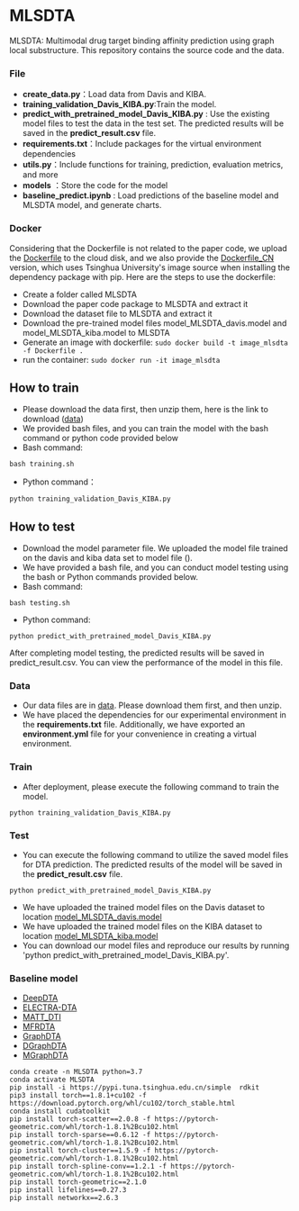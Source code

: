 # MLSDTA
MLSDTA: Multimodal drug target binding affinity prediction using graph local substructure. This repository contains the source code and the data.

### File
- **create_data.py**：Load data from Davis and KIBA.
- **training_validation_Davis_KIBA.py**:Train the model.
- **predict_with_pretrained_model_Davis_KIBA.py** : Use the existing model files to test the data in the test set. The predicted results will be saved in the **predict_result.csv** file.
- **requirements.txt**：Include packages for the virtual environment dependencies
- **utils.py**：Include functions for training, prediction, evaluation metrics, and more
- **models** ：Store the code for the model
- **baseline_predict.ipynb** : Load predictions of the baseline model and MLSDTA model, and generate charts.

### Docker
Considering that the Dockerfile is not related to the paper code, we upload the [Dockerfile](https://drive.google.com/file/d/1YZnhd3ATqFFlgeoDwg1XbERcUxTHZ6t5/view?usp=drive_link) to the cloud disk, and we also provide the [Dockerfile_CN](https://drive.google.com/file/d/1Nh84XlzRdZ0cH_MdGiV9tqJOSgzSZDjF/view?usp=drive_link) version, which uses Tsinghua University's image source when installing the dependency package with pip.
Here are the steps to use the dockerfile:
- Create a folder called MLSDTA
- Download the paper code package to MLSDTA and extract it
- Download the dataset file to MLSDTA and extract it
- Download the pre-trained model files model_MLSDTA_davis.model and model_MLSDTA_kiba.model to MLSDTA
- Generate an image with dockerfile: `sudo docker build -t image_mlsdta -f Dockerfile .`
- run the container: `sudo docker run -it image_mlsdta`

## How to train
 - Please download the data first, then unzip them, here is the link to download ([data](https://zenodo.org/records/10597707))
 - We provided bash files, and you can train the model with the bash command or python code provided below
 - Bash command:
~~~
bash training.sh
~~~
 - Python command：
~~~
python training_validation_Davis_KIBA.py
~~~

## How to test
 - Download the model parameter file. We uploaded the model file trained on the davis and kiba data set to model file ().
 - We have provided a bash file, and you can conduct model testing using the bash or Python commands provided below.
 - Bash command:
~~~
bash testing.sh
~~~
 - Python command:
~~~
python predict_with_pretrained_model_Davis_KIBA.py
~~~
After completing model testing, the predicted results will be saved in predict_result.csv. You can view the performance of the model in this file.



### Data
- Our data files are in [data](https://drive.google.com/file/d/1ABjUhkMWNN0Z47nDn0Mk0vMlp7ANctqs/view?usp=drive_link). Please download them first, and then unzip.
- We have placed the dependencies for our experimental environment in the **requirements.txt** file. Additionally, we have exported an **environment.yml** file for your convenience in creating a virtual environment.

### Train
- After deployment, please execute the following command to train the model.
~~~
python training_validation_Davis_KIBA.py
~~~
### Test
- You can execute the following command to utilize the saved model files for DTA prediction. The predicted results of the model will be saved in the **predict_result.csv** file.
~~~
python predict_with_pretrained_model_Davis_KIBA.py
~~~
- We have uploaded the trained model files on the Davis dataset to location [model_MLSDTA_davis.model](https://drive.google.com/file/d/1kER88JYI8ZhwObv32V_8VJBctwR0kxx7/view?usp=drive_link)
- We have uploaded the trained model files on the KIBA dataset to location [model_MLSDTA_kiba.model](https://drive.google.com/file/d/1kI8ihfGguZP0OXUswgjB-gtwvmM4KaIw/view?usp=drive_link)
- You can download our model files and reproduce our results by running 'python predict_with_pretrained_model_Davis_KIBA.py'.

### Baseline model
- [DeepDTA](https://github.com/hkmztrk/DeepDTA/)
- [ELECTRA-DTA](https://github.com/IILab-Resource/ELECTRA-DTA)
- [MATT_DTI](https://github.com/ZengYuni/MATT_DTI)
- [MFRDTA](https://github.com/JU-HuaY/MFR)
- [GraphDTA](https://github.com/thinng/GraphDTA)
- [DGraphDTA](https://github.com/595693085/DGraphDTA)
- [MGraphDTA](https://github.com/guaguabujianle/MGraphDTA)
~~~
conda create -n MLSDTA python=3.7
conda activate MLSDTA
pip install -i https://pypi.tuna.tsinghua.edu.cn/simple  rdkit
pip3 install torch==1.8.1+cu102 -f https://download.pytorch.org/whl/cu102/torch_stable.html
conda install cudatoolkit
pip install torch-scatter==2.0.8 -f https://pytorch-geometric.com/whl/torch-1.8.1%2Bcu102.html
pip install torch-sparse==0.6.12 -f https://pytorch-geometric.com/whl/torch-1.8.1%2Bcu102.html
pip install torch-cluster==1.5.9 -f https://pytorch-geometric.com/whl/torch-1.8.1%2Bcu102.html
pip install torch-spline-conv==1.2.1 -f https://pytorch-geometric.com/whl/torch-1.8.1%2Bcu102.html
pip install torch-geometric==2.1.0
pip install lifelines==0.27.3
pip install networkx==2.6.3
~~~

